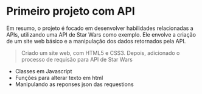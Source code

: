 # Primeiro projeto com **API**
Em resumo, o projeto é focado em desenvolver habilidades relacionadas a APIs, utilizando uma API de Star Wars como exemplo. Ele envolve a criação de um site web básico e a manipulação dos dados retornados pela API.

>Criado um site web, com HTML5 e CSS3. Depois, adicionado o processo de requisão para API de Star Wars

- Classes em Javascript
- Funções para alterar texto em html
- Manipulando as reponses json das requestions
